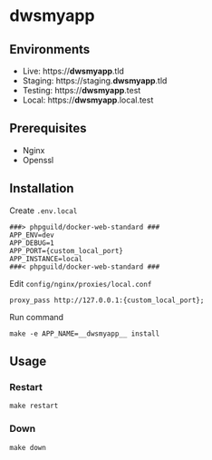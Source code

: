 # __dwsmyapp__

## Environments

* Live: https://__dwsmyapp__.tld
* Staging: https://staging.__dwsmyapp__.tld
* Testing: https://__dwsmyapp__.test
* Local: https://__dwsmyapp__.local.test

## Prerequisites

 - Nginx
 - Openssl

## Installation

Create `.env.local`

    ###> phpguild/docker-web-standard ###
    APP_ENV=dev
    APP_DEBUG=1
    APP_PORT={custom_local_port}
    APP_INSTANCE=local
    ###< phpguild/docker-web-standard ###

Edit `config/nginx/proxies/local.conf`

    proxy_pass http://127.0.0.1:{custom_local_port};

Run command

    make -e APP_NAME=__dwsmyapp__ install

## Usage

### Restart

    make restart

### Down

    make down

